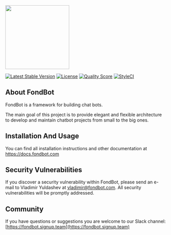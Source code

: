 <img src="https://docs.fondbot.com/images/logo.png" width="200px">

[![Latest Stable Version](https://poser.pugx.org/fondbot/fondbot/v/stable?format=flat-square)](https://packagist.org/packages/fondbot/fondbot)
[![License](https://poser.pugx.org/fondbot/fondbot/license?format=flat-square)](https://packagist.org/packages/fondbot/fondbot)
[![Quality Score](https://img.shields.io/scrutinizer/g/fondbot/fondbot.svg?style=flat-square)](https://scrutinizer-ci.com/g/fondbot/fondbot)
[![StyleCI](https://styleci.io/repos/90851088/shield)](https://styleci.io/repos/90851088)

## About FondBot
FondBot is a framework for building chat bots. 

The main goal of this project is to provide elegant and flexible architecture to develop and maintain chatbot projects from small to the big ones.

## Installation And Usage

You can find all installation instructions and other documentation at https://docs.fondbot.com

## Security Vulnerabilities

If you discover a security vulnerability within FondBot, please send an e-mail to Vladimir Yuldashev at vladimir@fondbot.com. All security vulnerabilities will be promptly addressed.

## Community

If you have questions or suggestions you are welcome to our Slack channel:
[https://fondbot.signup.team](https://fondbot.signup.team)
